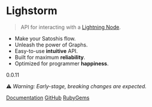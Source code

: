 # Lighstorm

> API for interacting with a [Lightning Node](https://lightning.network).

- Make your Satoshis flow.
- Unleash the power of Graphs.
- Easy-to-use **intuitive** API.
- Built for maximum **reliability**.
- Optimized for programmer **happiness**.

0.0.11

⚠️ _Warning: Early-stage, breaking changes are expected._

[Documentation](README)
[GitHub](https://github.com/icebaker/lighstorm)
[RubyGems](https://rubygems.org/gems/lighstorm)
